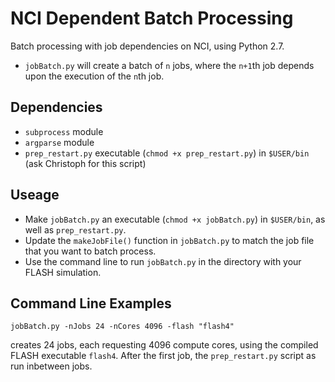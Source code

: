 # NCI Dependent Batch Processing
Batch processing with job dependencies on NCI, using Python 2.7. 
- `jobBatch.py` will create a batch of `n` jobs, where the `n+1`th job depends upon the execution of the `n`th job. 

## Dependencies
- `subprocess` module
- `argparse` module
- `prep_restart.py` executable (`chmod +x prep_restart.py`) in `$USER/bin` (ask Christoph for this script)

## Useage
- Make `jobBatch.py` an executable (`chmod +x jobBatch.py`) in `$USER/bin`,  as well as `prep_restart.py`.
- Update the `makeJobFile()` function in `jobBatch.py` to match the job file that you want to batch process.
- Use the command line to run `jobBatch.py` in the directory with your FLASH simulation.

## Command Line Examples
```
jobBatch.py -nJobs 24 -nCores 4096 -flash "flash4"
```
creates 24 jobs, each requesting 4096 compute cores, using the compiled FLASH executable `flash4`. After the first job, the `prep_restart.py` script as run inbetween jobs.
